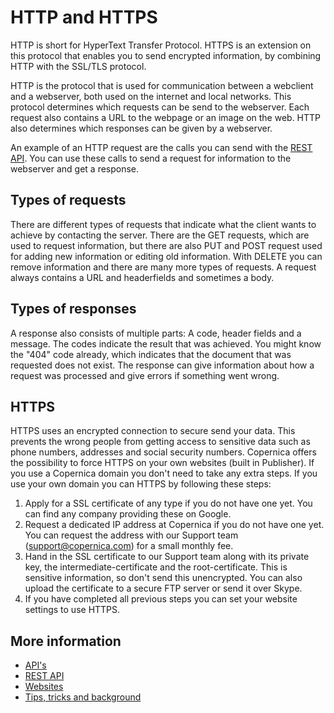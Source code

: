 # HTTP and HTTPS

HTTP is short for HyperText Transfer Protocol. HTTPS is an extension on this 
protocol that enables you to send encrypted information, by combining HTTP 
with the SSL/TLS protocol.

HTTP is the protocol that is used for communication between a webclient 
and a webserver, both used on the internet and local networks. This protocol 
determines which requests can be send to the webserver. Each request also 
contains a URL to the webpage or an image on the web. HTTP also determines 
which responses can be given by a webserver.

An example of an HTTP request are the calls you can send with the [REST API](./rest-api). 
You can use these calls to send a request for information to the webserver 
and get a response.

## Types of requests

There are different types of requests that indicate what the client 
wants to achieve by contacting the server. There are the GET requests, which 
are used to request information, but there are also PUT and POST request 
used for adding new information or editing old information. With DELETE 
you can remove information and there are many more types of requests. 
A request always contains a URL and headerfields and sometimes a body.

## Types of responses

A response also consists of multiple parts: A code, header fields and 
a message. The codes indicate the result that was achieved. You might 
know the "404" code already, which indicates that the document that 
was requested does not exist. The response can give information about 
how a request was processed and give errors if something went wrong.

## HTTPS

HTTPS uses an encrypted connection to secure send your data. 
This prevents the wrong people from getting access to sensitive data 
such as phone numbers, addresses and social security numbers. Copernica 
offers the possibility to force HTTPS on your own websites (built in 
Publisher). If you use a Copernica domain you don't need to take 
any extra steps. If you use your own domain you can HTTPS by following 
these steps:

1. Apply for a SSL certificate of any type if you do not have one yet. You can find any company providing these on Google.
2. Request a dedicated IP address at Copernica if you do not have one yet. You can request the address with our Support team (support@copernica.com) for a small monthly fee.
3. Hand in the SSL certificate to our Support team along with its private key, the intermediate-certificate and the root-certificate. This is sensitive information, so don't send this unencrypted. You can also upload the certificate to a secure FTP server or send it over Skype.
4. If you have completed all previous steps you can set your website settings to use HTTPS.

## More information

* [API's](./apis)
* [REST API](./rest-api)
* [Websites](./websites)
* [Tips, tricks and background](./tips-and-tricks)
